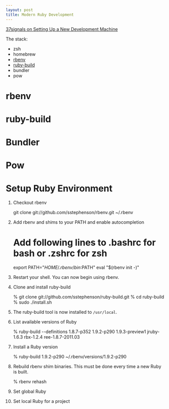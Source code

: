 ```yaml
---
layout: post
title: Modern Ruby Development
---
```


[37signals on Setting Up a New Development Machine][37signals_setup]

The stack:
* zsh
* homebrew
* [rbenv]
* [ruby-build]
* bundler
* pow


rbenv
=====

ruby-build
==========

Bundler
=======

Pow
===


Setup Ruby Environment
======================

1. Checkout rbenv

    git clone git://github.com/sstephenson/rbenv.git ~/.rbenv
    
2. Add rbenv and shims to your PATH and enable autocompletion

    # Add following lines to .bashrc for bash or .zshrc for zsh
    export PATH="$HOME/.rbenv/bin:$PATH"
    eval "$(rbenv init -)"

3. Restart your shell. You can now begin using rbenv.

4. Clone and install ruby-build

    % git clone git://github.com/sstephenson/ruby-build.git
    % cd ruby-build
    % sudo ./install.sh

5. The ruby-build tool is now installed to `/usr/local`.

6. List available versions of Ruby

    % ruby-build --definitions
    1.8.7-p352
    1.9.2-p290
    1.9.3-preview1
    jruby-1.6.3
    rbx-1.2.4
    ree-1.8.7-2011.03
    
7. Install a Ruby version

    % ruby-build 1.9.2-p290 ~/.rbenv/versions/1.9.2-p290

8. Rebuild rbenv shim binaries. This must be done every time a new Ruby is built.

    % rbenv rehash

9. Set global Ruby

10. Set local Ruby for a project




[37signals_setup]: http://37signals.com/svn/posts/2998-setting-up-a-new-machine-for-ruby-development
[rbenv]: https://github.com/sstephenson/rbenv
[ruby-build]: https://github.com/sstephenson/ruby-build
